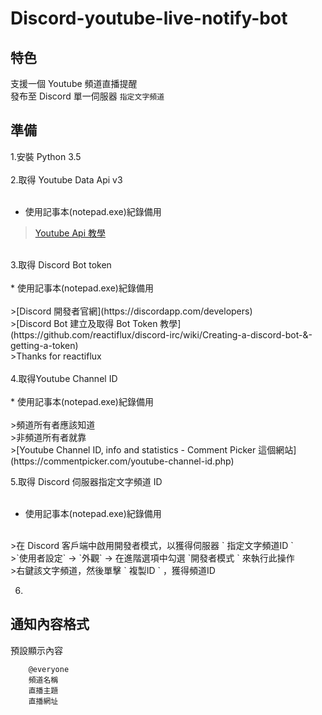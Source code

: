 # Discord-youtube-live-notify-bot


## 特色
支援一個 Youtube 頻道直播提醒 <br>
發布至 Discord 單一伺服器 `指定文字頻道`<br>


## 準備
1.安裝 Python 3.5 <br>
<br>
2.取得 Youtube Data Api v3 <br> 
<br>
* 使用記事本(notepad.exe)紀錄備用 <br> 
>[Youtube Api 教學](https://developers.google.com/youtube/v3/getting-started)<br> 
<br>
3.取得 Discord Bot token <br>
<br>
* 使用記事本(notepad.exe)紀錄備用<br>
<br>
>[Discord 開發者官網](https://discordapp.com/developers)<br>
>[Discord Bot 建立及取得 Bot Token 教學](https://github.com/reactiflux/discord-irc/wiki/Creating-a-discord-bot-&-getting-a-token) <br>
>Thanks for reactiflux <br>
<br>
4.取得Youtube Channel ID <br>
<br>
* 使用記事本(notepad.exe)紀錄備用 <br> 
<br>
>頻道所有者應該知道<br>
>非頻道所有者就靠<br>
>[Youtube Channel ID, info and statistics - Comment Picker 這個網站](https://commentpicker.com/youtube-channel-id.php)<br>

5.取得 Discord 伺服器指定文字頻道 ID <br>
<br>
* 使用記事本(notepad.exe)紀錄備用<br>
<br>
>在 Discord 客戶端中啟用開發者模式，以獲得伺服器 ` 指定文字頻道ID `  <br>
>`使用者設定` -> `外觀` -> 在進階選項中勾選 `開發者模式 ` 來執行此操作<br>
>右鍵該文字頻道，然後單擊 ` 複製ID ` ，獲得頻道ID <br>

6. <br>
## 通知內容格式

預設顯示內容
        
        @everyone
        頻道名稱
        直播主題
        直播網址

